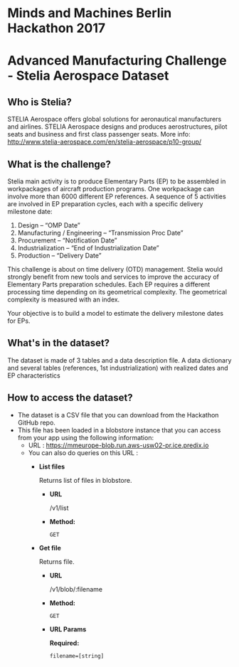 # Minds and Machines Berlin Hackathon 2017
# Advanced Manufacturing Challenge - Stelia Aerospace Dataset

## Who is Stelia?
STELIA Aerospace offers global solutions for aeronautical manufacturers and airlines. STELIA Aerospace designs and produces aerostructures, pilot seats and business and first class passenger seats.
More info: http://www.stelia-aerospace.com/en/stelia-aerospace/p10-group/

## What is the challenge?
Stelia main activity is to produce Elementary Parts (EP) to be assembled in workpackages of aircraft production programs. One workpackage can involve more than 6000 different EP references. A sequence of 5 activities are involved in EP preparation cycles, each with a specific delivery milestone date:

1.	Design – “OMP Date”
2.	Manufacturing / Engineering – “Transmission Proc Date”
3.	Procurement – “Notification Date”
4.	Industrialization – “End of Industrialization Date”
5.	Production – “Delivery Date”    


This challenge is about on time delivery (OTD) management. Stelia would strongly benefit from new tools and services to improve the accuracy of Elementary Parts preparation schedules.
Each EP requires a different processing time depending on its geometrical complexity. The geometrical complexity is measured with an index.

Your objective is to build a model to estimate the delivery milestone dates for EPs.


## What's in the dataset?
The dataset is made of 3 tables and a data description file.
A data dictionary and several tables (references, 1st industrialization) with realized dates and EP characteristics

## How to access the dataset?
- The dataset is a CSV file that you can download from the Hackathon GitHub repo.
- This file has been loaded in a blobstore instance that you can access from your app using the following information:
  - URL : https://mmeurope-blob.run.aws-usw02-pr.ice.predix.io
  - You can also do queries on this URL : 
    - **List files**

      Returns list of files in blobstore.

      * **URL**

        /v1/list

      * **Method:**

        `GET`

    - **Get file**

      Returns file.

       * **URL**

          /v1/blob/:filename

      * **Method:**

        `GET`

      *  **URL Params**

         **Required:**

         `filename=[string]`
